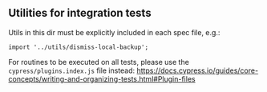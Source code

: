 ## Utilities for integration tests

Utils in this dir must be explicitly included in each spec file, e.g.:

```
import '../utils/dismiss-local-backup';
```

For routines to be executed on all tests, please use the `cypress/plugins.index.js` file instead: https://docs.cypress.io/guides/core-concepts/writing-and-organizing-tests.html#Plugin-files

